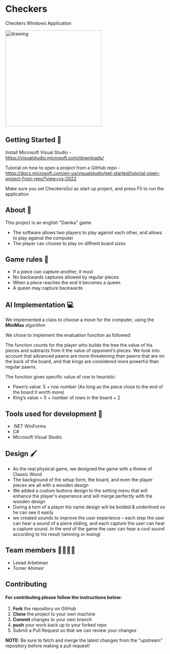 # Checkers
Checkers Windows Application

<img src="https://user-images.githubusercontent.com/72739568/175908237-c747c87d-de2f-472a-995d-a7ccd7cc69f3.png" alt="drawing" width="300"/>

## Getting Started :confetti_ball:
Install Microsoft Visual Studio - https://visualstudio.microsoft.com/downloads/

Tutorial on how to open a project from a GitHub repo - https://docs.microsoft.com/en-us/visualstudio/get-started/tutorial-open-project-from-repo?view=vs-2022

Make sure you set CheckersGui as start up project, and press F5 to run the application

## About :book:
This project is an english "Damka" game

- The software allows two players to play against each other, and allows to play against the computer
- The player can choose to play on diffrent board sizes

## Game rules :checkered_flag:
- If a piece can capture another, it must
- No backwards captures allowed by regular pieces
- When a piece reaches the end it becomes a queen
- A queen may capture backwards

## AI Implementation :computer:
We implemented a class to choose a move for the computer, using the **MiniMax** algorithm

We chose to implement the evaluation function as followed: 

The function counts for the player who builds the tree the value of his pieces and subtracts from it the value of opponent’s pieces. We took into account that advanced pawns are more threatening than pawns that are on the back of the board, and that kings are considered more powerful than regular pawns. 

The function gives specific value of row to heuristic: 

- Pawn’s value: 5 + row number (As long as the piece close to the end of the board it worth more)
- King’s value = 5 + number of rows in the board + 2

## Tools used for development :wrench:
- .NET WinForms
- C#
- Microsoft Visual Studio


## Design :paintbrush:
- As the real physical game, we designed the game with a theme of Classic Wood
- The background of the setup form, the board, and even the player pieces are all with a wooden design
- We added a custom buttons design to the setting menu that will enhance the player's experience and will merge perfectly with the wooden design
- During a turn of a player his name design will be bolded & underlined so he can see it easily
- we created sounds to improve the user experience – each step the user can hear a sound of a piece sliding, and each capture the user can hear a capture sound. In the end of the game the user can hear a cool sound according to his result (winning or losing)

## Team members :man_office_worker::man_office_worker:
- Leead Arbetman
- Tomer Ahimeir

## Contributing
#### For contributing please follow the instructions below:
   1. **Fork** the repository on GitHub
   2. **Clone** the project to your own machine
   3. **Commit** changes to your own branch
   4. **push** your work back up to your forked repo
   5. Submit a Pull Request so that we can review your changes

 **NOTE:** Be sure to fetch and merge the latest changes from the "upstream" repository before making a pull request!
